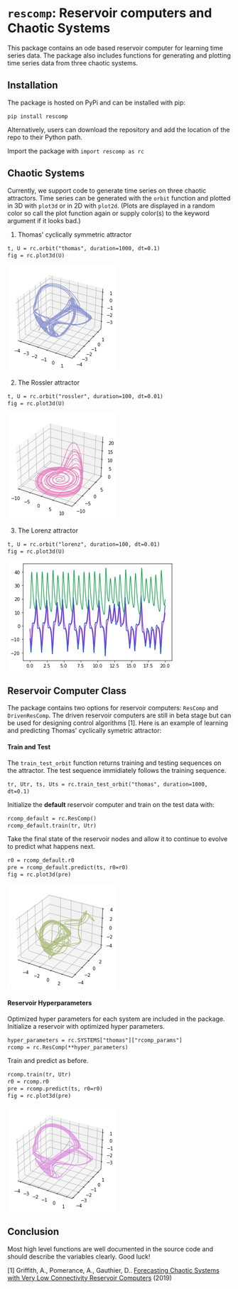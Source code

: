 # `rescomp`: Reservoir computers and Chaotic Systems

This package contains an ode based reservoir computer for learning time series data.
The package also includes functions for generating and plotting time series data from three chaotic systems.

## Installation
The package is hosted on PyPi and can be installed with pip:
```
pip install rescomp
```
Alternatively, users can download the repository and add the location of the repo to their Python path.

Import the package with `import rescomp as rc`

## Chaotic Systems

Currently, we support code to generate time series on three chaotic attractors. Time series can be generated with the `orbit` function and plotted in 3D with `plot3d` or in 2D with `plot2d`. (Plots are displayed in a random color so call the plot function again or supply color(s) to the keyword argument if it looks bad.)

 1. Thomas' cyclically symmetric attractor

```
t, U = rc.orbit("thomas", duration=1000, dt=0.1)
fig = rc.plot3d(U)
```
![Thomas' cyclically symmetric attractor](./images/thomas.png)

 2. The Rossler attractor

```
t, U = rc.orbit("rossler", duration=100, dt=0.01)
fig = rc.plot3d(U)
```

![Rossler attractor](./images/rossler.png)


 3. The Lorenz attractor

 ```
t, U = rc.orbit("lorenz", duration=100, dt=0.01)
fig = rc.plot3d(U)
```
![Lorenz attractor](./images/lorenz.png)

## Reservoir Computer Class

The package contains two options for reservoir computers: `ResComp` and `DrivenResComp`. The driven reservoir computers are still in beta stage but can be used for designing control algorithms [1]. Here is an example of learning and predicting Thomas' cyclically symetric attractor:

#### Train and Test
The `train_test_orbit` function returns training and testing sequences on the attractor. The test sequence immidiately follows the training sequence.
```
tr, Utr, ts, Uts = rc.train_test_orbit("thomas", duration=1000, dt=0.1)
```

Initialize the **default** reservoir computer and train on the test data with:

```
rcomp_default = rc.ResComp()
rcomp_default.train(tr, Utr)
```

Take the final state of the reservoir nodes and allow it to continue to evolve to predict what happens next.

```
r0 = rcomp_default.r0
pre = rcomp_default.predict(ts, r0=r0)
fig = rc.plot3d(pre)
```

![Prediction with default parameters. (Not so good)](./images/defaultrcomp.png)
#### Reservoir Hyperparameters
Optimized hyper parameters for each system are included in the package. Initialize a reservoir with optimized hyper parameters.

```
hyper_parameters = rc.SYSTEMS["thomas"]["rcomp_params"]
rcomp = rc.ResComp(**hyper_parameters)
```

Train and predict as before.

```
rcomp.train(tr, Utr)
r0 = rcomp.r0
pre = rcomp.predict(ts, r0=r0)
fig = rc.plot3d(pre)
```
![Prediction with optimized parameters. (Good!)](./images/optrcomp.png)


## Conclusion

Most high level functions are well documented in the source code and should describe the variables clearly. Good luck!


[1] Griffith, A., Pomerance, A., Gauthier, D.. [Forecasting Chaotic Systems with Very Low Connectivity Reservoir
Computers](https://arxiv.org/pdf/1910.00659.pdf) (2019)
